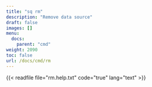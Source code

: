 ```yaml
---
title: "sq rm"
description: "Remove data source"
draft: false
images: []
menu:
  docs:
    parent: "cmd"
weight: 2090
toc: false
url: /docs/cmd/rm
---
```


{{< readfile file="rm.help.txt" code="true" lang="text" >}}
